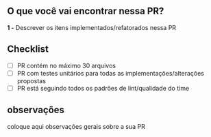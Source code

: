 ## O que você vai encontrar nessa PR?

**1 -** Descrever os itens implementados/refatorados nessa PR

## Checklist

- [ ] PR contém no máximo 30 arquivos
- [ ] PR com testes unitários para todas as implementações/alterações propostas
- [ ] PR está seguindo todos os padrões de lint/qualidade do time

## observações

coloque aqui observações gerais sobre a sua PR
